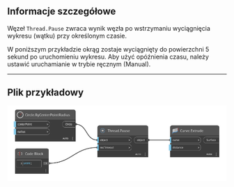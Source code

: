 ## Informacje szczegółowe
Węzeł `Thread.Pause` zwraca wynik węzła po wstrzymaniu wyciągnięcia wykresu (wątku) przy określonym czasie.

W poniższym przykładzie okrąg zostaje wyciągnięty do powierzchni 5 sekund po uruchomieniu wykresu. Aby użyć opóźnienia czasu, należy ustawić uruchamianie w trybie ręcznym (Manual).
___
## Plik przykładowy

![Thread.Pause](./DSCore.Thread.Pause_img.jpg)
